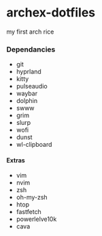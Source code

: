 # archex-dotfiles
my first arch rice

### Dependancies
- git
- hyprland
- kitty
- pulseaudio
- waybar
- dolphin
- swww
- grim
- slurp
- wofi
- dunst
- wl-clipboard
#### Extras
- vim
- nvim
- zsh
- oh-my-zsh
- htop
- fastfetch
- powerlelve10k
- cava
